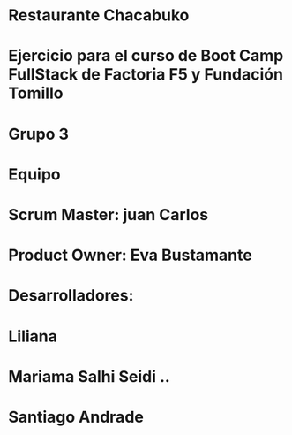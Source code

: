 # Restaurante Chacabuko
# Ejercicio para el curso de Boot Camp FullStack de Factoria F5 y Fundación Tomillo
# Grupo 3
# Equipo
# Scrum Master: juan Carlos
# Product Owner: Eva Bustamante
# Desarrolladores: 
# Liliana
# Mariama Salhi Seidi ..
# Santiago Andrade